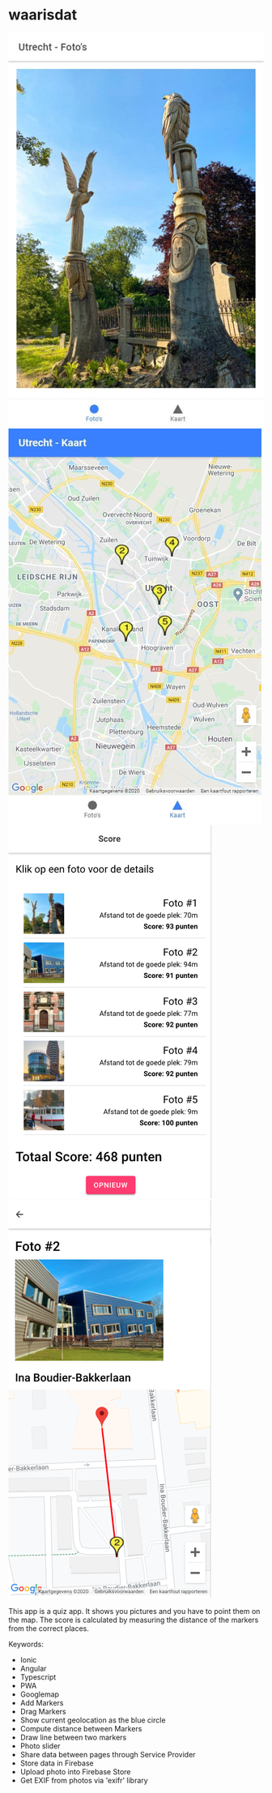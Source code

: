 # waarisdat
![alt text](2020-06-12_12h06_24.jpg?raw=true "Photos")
![alt text](2020-06-12_12h09_49.jpg?raw=true "Map")
![alt text](score.png?raw=true "Score")
![alt text](score_detail.png?raw=true "Score Detail")

This app is a quiz app.
It shows you pictures and you have to point them on the map.
The score is calculated by measuring the distance of the markers from the correct places.

Keywords:

- Ionic
- Angular
- Typescript
- PWA
- Googlemap
- Add Markers
- Drag Markers
- Show current geolocation as the blue circle 
- Compute distance between Markers
- Draw line between two markers
- Photo slider
- Share data between pages through Service Provider
- Store data in Firebase
- Upload photo into Firebase Store
- Get EXIF from photos via 'exifr' library
